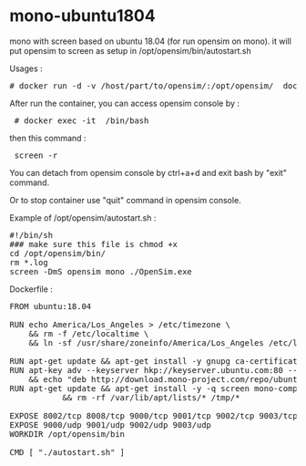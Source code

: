 # mono-ubuntu1804
mono with screen based on ubuntu 18.04 (for run opensim on mono). it will put opensim to screen as setup in /opt/opensim/bin/autostart.sh 

Usages :
<pre># docker run -d -v /host/part/to/opensim/:/opt/opensim/  dockuru101/mono-ubuntu1804:5.20.1.19-2 </pre>

After run the container, you can access opensim console by :
<pre> # docker exec -it <container-id> /bin/bash </pre>
then this command : 
<pre> screen -r</pre>

You can detach from opensim console by ctrl+a+d and exit bash by "exit" command.

Or to stop container use "quit" command in opensim console.

Example of /opt/opensim/autostart.sh :
<pre>#!/bin/sh
### make sure this file is chmod +x 
cd /opt/opensim/bin/
rm *.log
screen -DmS opensim mono ./OpenSim.exe </pre>


Dockerfile :
<pre>FROM ubuntu:18.04

RUN echo America/Los_Angeles > /etc/timezone \
    && rm -f /etc/localtime \
    && ln -sf /usr/share/zoneinfo/America/Los_Angeles /etc/localtime

RUN apt-get update && apt-get install -y gnupg ca-certificates
RUN apt-key adv --keyserver hkp://keyserver.ubuntu.com:80 --recv-keys 3FA7E0328081BFF6A14DA29AA6A19B38D3D831EF \
    && echo "deb http://download.mono-project.com/repo/ubuntu bionic main" | tee /etc/apt/sources.list.d/mono-official.list
RUN apt-get update && apt-get install -y -q screen mono-complete ca-certificates-mono  \
           && rm -rf /var/lib/apt/lists/* /tmp/*

EXPOSE 8002/tcp 8008/tcp 9000/tcp 9001/tcp 9002/tcp 9003/tcp
EXPOSE 9000/udp 9001/udp 9002/udp 9003/udp
WORKDIR /opt/opensim/bin

CMD [ "./autostart.sh" ]</pre>
